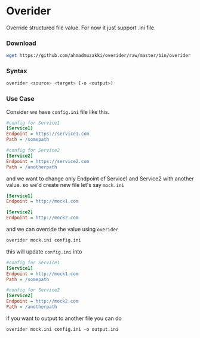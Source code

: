 # Overider
Override structured file value. For now it just support .ini file.


### Download
```bash
wget https://github.com/ahmadmuzakki/overider/raw/master/bin/overider
```
### Syntax
```bash
overider <source> <target> [-o <output>]
```
### Use Case
Consider we have `config.ini` file like this.

```ini 
#config for Service1
[Service1]
Endpoint = https://service1.com
Path = /somepath

#config for Service2
[Service2]
Endpoint = https://service2.com
Path = /anotherpath
```

and we want to change only Endpoint of Service1 and Service2 with another value. so we'd create new file let's say `mock.ini`

```ini
[Service1]
Endpoint = http://mock1.com

[Service2]
Endpoint = http://mock2.com
```

and we can override the value using `overider`
```bash
overider mock.ini config.ini
```

this will update `config.ini` into
```ini
#config for Service1
[Service1]
Endpoint = http://mock1.com
Path = /somepath

#config for Service2
[Service2]
Endpoint = http://mock2.com
Path = /anotherpath
```

if you want to output to another file you can do 

`overider mock.ini config.ini -o output.ini`
